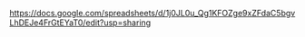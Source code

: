 https://docs.google.com/spreadsheets/d/1j0JL0u_Qg1KFOZge9xZFdaC5bgvLhDEJe4FrGtEYaT0/edit?usp=sharing
